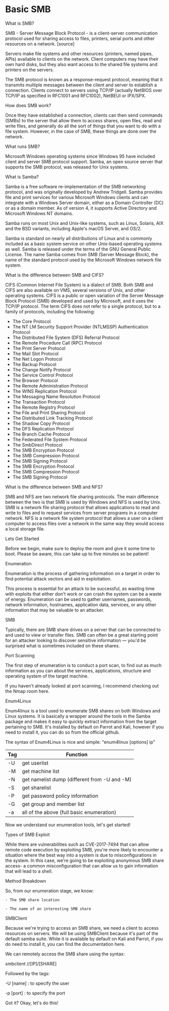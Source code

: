 # Basic SMB

What is SMB?

SMB - Server Message Block Protocol - is a client-server communication protocol used for sharing access to files, printers, serial ports and other resources on a network. [source]

Servers make file systems and other resources (printers, named pipes, APIs) available to clients on the network. Client computers may have their own hard disks, but they also want access to the shared file systems and printers on the servers.

The SMB protocol is known as a response-request protocol, meaning that it transmits multiple messages between the client and server to establish a connection. Clients connect to servers using TCP/IP (actually NetBIOS over TCP/IP as specified in RFC1001 and RFC1002), NetBEUI or IPX/SPX.

How does SMB work?











Once they have established a connection, clients can then send commands (SMBs) to the server that allow them to access shares, open files, read and write files, and generally do all the sort of things that you want to do with a file system. However, in the case of SMB, these things are done over the network.

What runs SMB?

Microsoft Windows operating systems since Windows 95 have included client and server SMB protocol support. Samba, an open source server that supports the SMB protocol, was released for Unix systems.

What is Samba?

Samba is a free software re-implementation of the SMB networking protocol, and was originally developed by Andrew Tridgell. Samba provides file and print services for various Microsoft Windows clients and can integrate with a Windows Server domain, either as a Domain Controller (DC) or as a domain member. As of version 4, it supports Active Directory and Microsoft Windows NT domains.

Samba runs on most Unix and Unix-like systems, such as Linux, Solaris, AIX and the BSD variants, including Apple's macOS Server, and OS/2.

Samba is standard on nearly all distributions of Linux and is commonly included as a basic system service on other Unix-based operating systems as well. Samba is released under the terms of the GNU General Public License. The name Samba comes from SMB (Server Message Block), the name of the standard protocol used by the Microsoft Windows network file system.

What is the difference between SMB and CIFS?


CIFS (Common Internet File System) is a dialect of SMB. Both SMB and CIFS are also available on VMS, several versions of Unix, and other operating systems. CIFS is a public or open variation of the Server Message Block Protocol (SMB) developed and used by Microsoft, and it uses the TCP/IP protocol. The term CIFS does not refer to a single protocol, but to a family of protocols, including the following:

- The Core Protocol
- The NT LM Security Support Provider (NTLMSSP) Authentication Protocol
- The Distributed File System (DFS) Referral Protocol
- The Remote Procedure Call (RPC) Protocol
- The Print Server Protocol
- The Mail Slot Protocol
- The Net Logon Protocol
- The Backup Protocol
- The Change Notify Protocol
- The Service Control Protocol
- The Browser Protocol
- The Remote Administration Protocol
- The WINS Replication Protocol
- The Messaging Name Resolution Protocol
- The Transaction Protocol
- The Remote Registry Protocol
- The File and Print Sharing Protocol
- The Distributed Link Tracking Protocol
- The Shadow Copy Protocol
- The DFS Replication Protocol
- The Branch Cache Protocol
- The Federated File System Protocol
- The SmbDirect Protocol
- The SMB Encryption Protocol
- The SMB Compression Protocol
- The SMB Signing Protocol
- The SMB Encryption Protocol
- The SMB Compression Protocol
- The SMB Signing Protocol


What is the difference between SMB and NFS?

SMB and NFS are two network file sharing protocols. The main difference between the two is that SMB is used by Windows and NFS is used by Unix. SMB is a network file sharing protocol that allows applications to read and write to files and to request services from server programs in a computer network. NFS is a network file system protocol that allows a user on a client computer to access files over a network in the same way they would access a local storage file.

Lets Get Started

Before we begin, make sure to deploy the room and give it some time to boot. Please be aware, this can take up to five minutes so be patient!

Enumeration

Enumeration is the process of gathering information on a target in order to find potential attack vectors and aid in exploitation.

This process is essential for an attack to be successful, as wasting time with exploits that either don't work or can crash the system can be a waste of energy. Enumeration can be used to gather usernames, passwords, network information, hostnames, application data, services, or any other information that may be valuable to an attacker.

SMB

Typically, there are SMB share drives on a server that can be connected to and used to view or transfer files. SMB can often be a great starting point for an attacker looking to discover sensitive information — you'd be surprised what is sometimes included on these shares.



Port Scanning

The first step of enumeration is to conduct a port scan, to find out as much information as you can about the services, applications, structure and operating system of the target machine.

If you haven't already looked at port scanning, I recommend checking out the Nmap room here.

Enum4Linux

Enum4linux is a tool used to enumerate SMB shares on both Windows and Linux systems. It is basically a wrapper around the tools in the Samba package and makes it easy to quickly extract information from the target pertaining to SMB. It's installed by default on Parrot and Kali, however if you need to install it, you can do so from the official github.

The syntax of Enum4Linux is nice and simple: "enum4linux [options] ip"

| Tag | Function                               |
|-----|----------------------------------------|
| -U  | get userlist                           |
| -M  | get machine list                       |
| -N  | get namelist dump (different from -U and -M) |
| -S  | get sharelist                          |
| -P  | get password policy information        |
| -G  | get group and member list              |
| -a  | all of the above (full basic enumeration) |

Now we understand our enumeration tools, let's get started!

Types of SMB Exploit

While there are vulnerabilities such as CVE-2017-7494 that can allow remote code execution by exploiting SMB, you're more likely to encounter a situation where the best way into a system is due to misconfigurations in the system. In this case, we're going to be exploiting anonymous SMB share access- a common misconfiguration that can allow us to gain information that will lead to a shell.

Method Breakdown

So, from our enumeration stage, we know:

    - The SMB share location

    - The name of an interesting SMB share

SMBClient

Because we're trying to access an SMB share, we need a client to access resources on servers. We will be using SMBClient because it's part of the default samba suite. While it is available by default on Kali and Parrot, if you do need to install it, you can find the documentation here.

We can remotely access the SMB share using the syntax:

smbclient //[IP]/[SHARE]

Followed by the tags:

-U [name] : to specify the user

-p [port] : to specify the port

Got it? Okay, let's do this!

